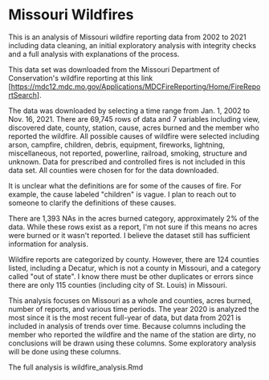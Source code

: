 # Missouri Wildfires
 
This is an analysis of Missouri wildfire reporting data from 2002 to 2021 including data cleaning, an initial exploratory analysis with integrity checks and a full analysis with explanations of the process.

This data set was downloaded from the Missouri Department of Conservation's wildfire reporting at this link [<https://mdc12.mdc.mo.gov/Applications/MDCFireReporting/Home/FireReportSearch>].

The data was downloaded by selecting a time range from Jan. 1, 2002 to Nov. 16, 2021. There are 69,745 rows of data and 7 variables including view, discovered date, county, station, cause, acres burned and the member who reported the wildfire. All possible causes of wildfire were selected including arson, campfire, children, debris, equipment, fireworks, lightning, miscellaneous, not reported, powerline, railroad, smoking, structure and unknown. Data for prescribed and controlled fires is not included in this data set. All counties were chosen for for the data downloaded.

It is unclear what the definitions are for some of the causes of fire. For example, the cause labeled "children" is vague. I plan to reach out to someone to clarify the definitions of these causes.

There are 1,393 NAs in the acres burned category, approximately 2% of the data. While these rows exist as a report, I'm not sure if this means no acres were burned or it wasn't reported. I believe the dataset still has sufficient information for analysis.

Wildfire reports are categorized by county. However, there are 124 counties listed, including a Decatur, which is not a county in Missouri, and a category called "out of state". I know there must be other duplicates or errors since there are only 115 counties (including city of St. Louis) in Missouri.

This analysis focuses on Missouri as a whole and counties, acres burned, number of reports, and various time periods. The year 2020 is analyzed the most since it is the most recent full-year of data, but data from 2021 is included in analysis of trends over time. Because columns including the member who reported the wildfire and the name of the station are dirty, no conclusions will be drawn using these columns. Some exploratory analysis will be done using these columns.

The full analysis is wildfire_analysis.Rmd

